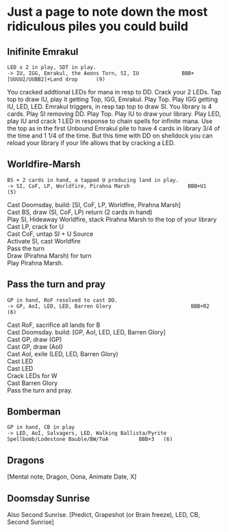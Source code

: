 # Just a page to note down the most ridiculous piles you could build

## Inifinite Emrakul

```
LED x 2 in play, SDT in play.
-> IU, IGG, Emrakul, the Aeons Torn, SI, IU              BBB+[UUUU2/UUBB2]+Land drop      (9)
```

You cracked addtional LEDs for mana in resp to DD.
Crack your 2 LEDs. Tap top to draw IU, play it getting
Top, IGG, Emrakul. Play Top. Play IGG getting IU, LED, LED.
Emrakul triggers, in resp tap top to draw SI. 
You library is 4 cards. Play SI removing DD.
Play Top. Play IU to draw your library. 
Play LED, play IU and crack 1 LED in response to chain spells for infinite mana. 
Use the top as in the first Unbound Emrakul pile to have 4 cards in library 3/4 of the time and 1 1/4 of the time. 
But this time with DD on shelldock you can reload your library if your life allows that by cracking a LED.

## Worldfire-Marsh

```
BS + 2 cards in hand, a tapped U producing land in play.
-> SI, CoF, LP, Worldfire, Pirahna Marsh                   BBB+U1   (5)
```

Cast Doomsday, build: [SI, CoF, LP, Worldfire, Pirahna Marsh]   
Cast BS, draw (SI, CoF, LP) return (2 cards in hand)   
Play SI, Hideaway Worldfire, stack Pirahna Marsh to the top of your library    
Cast LP, crack for U    
Cast CoF, untap SI + U Source  
Activate SI, cast Worldfire    
Pass the turn     
Draw (Pirahna Marsh) for turn   
Play Pirahna Marsh.    


## Pass the turn and pray

```
GP in hand, RoF resolved to cast DD.
-> GP, AoI, LED, LED, Barren Glory                          BBB+R2   (6)
```

Cast RoF, sacrifice all lands for B    
Cast Doomsday. build: [GP, AoI, LED, LED, Barren Glory]    
Cast GP, draw (GP)   
Cast GP, draw (AoI)   
Cast AoI, exile (LED, LED, Barren Glory)   
Cast LED    
Cast LED   
Crack LEDs for W    
Cast Barren Glory   
Pass the turn and pray.     

## Bomberman

```
GP in hand, CB in play
-> LED, AoI, Salvagers, LED, Walking Ballista/Pyrite Spellbomb/Lodestone Bauble/BW/ToA          BBB+3   (6)
```

## Dragons

[Mental note, Dragon, Oona, Animate Date, X]

## Doomsday Sunrise


Also Second Sunrise. 
[Predict, Grapeshot (or Brain freeze), LED, CB, Second Sunrise]
